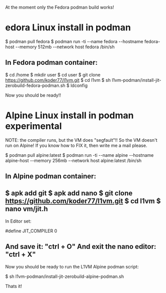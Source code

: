 At the moment only the Fedora podman build works!

edora Linux install in podman
==============================
$ podman pull fedora
$ podman run -ti --name fedora --hostname fedora-host --memory 512mb --network host fedora /bin/sh

In Fedora podman container:
--------------------------
$ cd /home
$ mkdir user
$ cd user
$ git clone https://github.com/koder77/l1vm.git
$ cd l1vm
$ sh l1vm-podman/install-jit-zerobuild-fedora-podman.sh
$ ldconfig

Now you should be ready!!


Alpine Linux install in podman experimental
===========================================
NOTE: the compiler runs, but the VM does "segfault"!!
So the VM doesn't run on Alpine!
If you know how to FIX it, then write me a mail please.

$ podman pull alpine:latest
$ podman run -ti --name alpine --hostname alpine-host --memory 256mb --network host alpine:latest /bin/sh

In Alpine podman container:
---------------------------
$ apk add git
$ apk add nano
$ git clone https://github.com/koder77/l1vm.git
$ cd l1vm
$ nano vm/jit.h
----------------------------------
In Editor set:

#define JIT_COMPILER 0

And save it: "ctrl + O"
And exit the nano editor: "ctrl + X"
------------------------------------
Now you should be ready to run the L1VM Alpine podman script:

$ sh l1vm-podman/install-jit-zerobuild-alpine-podman.sh

Thats it!
